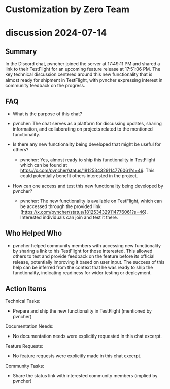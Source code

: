 # Customization by Zero Team

# discussion 2024-07-14

## Summary
 In the Discord chat, pvncher joined the server at 17:49:11 PM and shared a link to their TestFlight for an upcoming feature release at 17:51:06 PM. The key technical discussion centered around this new functionality that is almost ready for shipment in TestFlight, with pvncher expressing interest in community feedback on the progress.

## FAQ
 - What is the purpose of this chat?
  - pvncher: The chat serves as a platform for discussing updates, sharing information, and collaborating on projects related to the mentioned functionality.

- Is there any new functionality being developed that might be useful for others?
  - pvncher: Yes, almost ready to ship this functionality in TestFlight which can be found at https://x.com/pvncher/status/1812534329114776061?s=46. This could potentially benefit others interested in the project.

- How can one access and test this new functionality being developed by pvncher?
  - pvncher: The new functionality is available on TestFlight, which can be accessed through the provided link (https://x.com/pvncher/status/1812534329114776061?s=46). Interested individuals can join and test it there.

## Who Helped Who
 - pvncher helped community members with accessing new functionality by sharing a link to his TestFlight for those interested. This allowed others to test and provide feedback on the feature before its official release, potentially improving it based on user input. The success of this help can be inferred from the context that he was ready to ship the functionality, indicating readiness for wider testing or deployment.

## Action Items
 Technical Tasks:
  - Prepare and ship the new functionality in TestFlight (mentioned by pvncher)

Documentation Needs:
  - No documentation needs were explicitly requested in this chat excerpt.

Feature Requests:
  - No feature requests were explicitly made in this chat excerpt.

Community Tasks:
  - Share the status link with interested community members (implied by pvncher)

